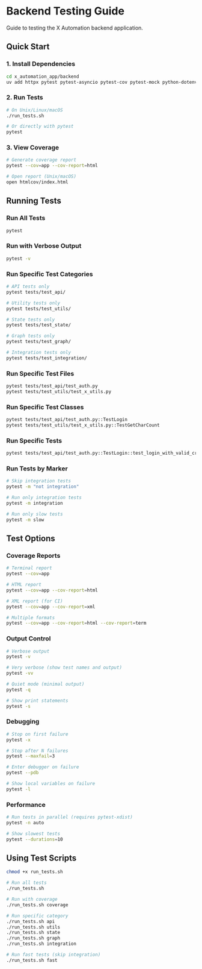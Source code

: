 # Backend Testing Guide

Guide to testing the X Automation backend application.

## Quick Start

### 1. Install Dependencies

```bash
cd x_automation_app/backend
uv add httpx pytest pytest-asyncio pytest-cov pytest-mock python-dotenv"
```

### 2. Run Tests

```bash
# On Unix/Linux/macOS
./run_tests.sh

# Or directly with pytest
pytest
```

### 3. View Coverage

```bash
# Generate coverage report
pytest --cov=app --cov-report=html

# Open report (Unix/macOS)
open htmlcov/index.html
```

## Running Tests

### Run All Tests
```bash
pytest
```

### Run with Verbose Output
```bash
pytest -v
```

### Run Specific Test Categories

```bash
# API tests only
pytest tests/test_api/

# Utility tests only
pytest tests/test_utils/

# State tests only
pytest tests/test_state/

# Graph tests only
pytest tests/test_graph/

# Integration tests only
pytest tests/test_integration/
```

### Run Specific Test Files
```bash
pytest tests/test_api/test_auth.py
pytest tests/test_utils/test_x_utils.py
```

### Run Specific Test Classes
```bash
pytest tests/test_api/test_auth.py::TestLogin
pytest tests/test_utils/test_x_utils.py::TestGetCharCount
```

### Run Specific Tests
```bash
pytest tests/test_api/test_auth.py::TestLogin::test_login_with_valid_credentials
```

### Run Tests by Marker
```bash
# Skip integration tests
pytest -m "not integration"

# Run only integration tests
pytest -m integration

# Run only slow tests
pytest -m slow
```

## Test Options

### Coverage Reports
```bash
# Terminal report
pytest --cov=app

# HTML report
pytest --cov=app --cov-report=html

# XML report (for CI)
pytest --cov=app --cov-report=xml

# Multiple formats
pytest --cov=app --cov-report=html --cov-report=term
```

### Output Control
```bash
# Verbose output
pytest -v

# Very verbose (show test names and output)
pytest -vv

# Quiet mode (minimal output)
pytest -q

# Show print statements
pytest -s
```

### Debugging
```bash
# Stop on first failure
pytest -x

# Stop after N failures
pytest --maxfail=3

# Enter debugger on failure
pytest --pdb

# Show local variables on failure
pytest -l
```

### Performance
```bash
# Run tests in parallel (requires pytest-xdist)
pytest -n auto

# Show slowest tests
pytest --durations=10
```

## Using Test Scripts

```bash
chmod +x run_tests.sh

# Run all tests
./run_tests.sh

# Run with coverage
./run_tests.sh coverage

# Run specific category
./run_tests.sh api
./run_tests.sh utils
./run_tests.sh state
./run_tests.sh graph
./run_tests.sh integration

# Run fast tests (skip integration)
./run_tests.sh fast
```

